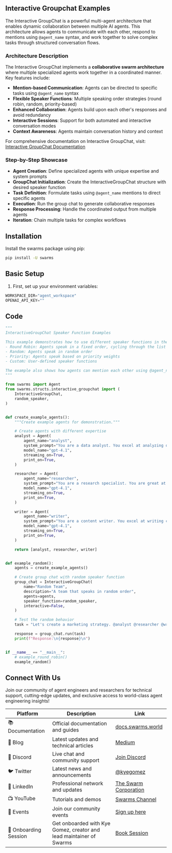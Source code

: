 ## Interactive Groupchat Examples

The Interactive GroupChat is a powerful multi-agent architecture that enables dynamic collaboration between multiple AI agents. This architecture allows agents to communicate with each other, respond to mentions using `@agent_name` syntax, and work together to solve complex tasks through structured conversation flows.

### Architecture Description

The Interactive GroupChat implements a **collaborative swarm architecture** where multiple specialized agents work together in a coordinated manner. Key features include:

- **Mention-based Communication**: Agents can be directed to specific tasks using `@agent_name` syntax
- **Flexible Speaker Functions**: Multiple speaking order strategies (round robin, random, priority-based)
- **Enhanced Collaboration**: Agents build upon each other's responses and avoid redundancy
- **Interactive Sessions**: Support for both automated and interactive conversation modes
- **Context Awareness**: Agents maintain conversation history and context

For comprehensive documentation on Interactive GroupChat, visit: [Interactive GroupChat Documentation](https://docs.swarms.world/en/latest/swarms/structs/interactive_groupchat/)

### Step-by-Step Showcase

* **Agent Creation**: Define specialized agents with unique expertise and system prompts
* **GroupChat Initialization**: Create the InteractiveGroupChat structure with desired speaker function
* **Task Definition**: Formulate tasks using `@agent_name` mentions to direct specific agents
* **Execution**: Run the group chat to generate collaborative responses
* **Response Processing**: Handle the coordinated output from multiple agents
* **Iteration**: Chain multiple tasks for complex workflows

## Installation

Install the swarms package using pip:

```bash
pip install -U swarms
```

## Basic Setup

1. First, set up your environment variables:

```python
WORKSPACE_DIR="agent_workspace"
OPENAI_API_KEY=""
```

## Code

```python
"""
InteractiveGroupChat Speaker Function Examples

This example demonstrates how to use different speaker functions in the InteractiveGroupChat:
- Round Robin: Agents speak in a fixed order, cycling through the list
- Random: Agents speak in random order
- Priority: Agents speak based on priority weights
- Custom: User-defined speaker functions

The example also shows how agents can mention each other using @agent_name syntax.
"""

from swarms import Agent
from swarms.structs.interactive_groupchat import (
    InteractiveGroupChat,
    random_speaker,
)


def create_example_agents():
    """Create example agents for demonstration."""

    # Create agents with different expertise
    analyst = Agent(
        agent_name="analyst",
        system_prompt="You are a data analyst. You excel at analyzing data, creating charts, and providing insights.",
        model_name="gpt-4.1",
        streaming_on=True,
        print_on=True,
    )

    researcher = Agent(
        agent_name="researcher",
        system_prompt="You are a research specialist. You are great at gathering information, fact-checking, and providing detailed research.",
        model_name="gpt-4.1",
        streaming_on=True,
        print_on=True,
    )

    writer = Agent(
        agent_name="writer",
        system_prompt="You are a content writer. You excel at writing clear, engaging content and summarizing information.",
        model_name="gpt-4.1",
        streaming_on=True,
        print_on=True,
    )

    return [analyst, researcher, writer]


def example_random():
    agents = create_example_agents()

    # Create group chat with random speaker function
    group_chat = InteractiveGroupChat(
        name="Random Team",
        description="A team that speaks in random order",
        agents=agents,
        speaker_function=random_speaker,
        interactive=False,
    )

    # Test the random behavior
    task = "Let's create a marketing strategy. @analyst @researcher @writer please contribute."

    response = group_chat.run(task)
    print(f"Response:\n{response}\n")


if __name__ == "__main__":
    # example_round_robin()
    example_random()
```



## Connect With Us

Join our community of agent engineers and researchers for technical support, cutting-edge updates, and exclusive access to world-class agent engineering insights!

| Platform | Description | Link |
|----------|-------------|------|
| 📚 Documentation | Official documentation and guides | [docs.swarms.world](https://docs.swarms.world) |
| 📝 Blog | Latest updates and technical articles | [Medium](https://medium.com/@kyeg) |
| 💬 Discord | Live chat and community support | [Join Discord](https://discord.gg/jM3Z6M9uMq) |
| 🐦 Twitter | Latest news and announcements | [@kyegomez](https://twitter.com/kyegomez) |
| 👥 LinkedIn | Professional network and updates | [The Swarm Corporation](https://www.linkedin.com/company/the-swarm-corporation) |
| 📺 YouTube | Tutorials and demos | [Swarms Channel](https://www.youtube.com/channel/UC9yXyitkbU_WSy7bd_41SqQ) |
| 🎫 Events | Join our community events | [Sign up here](https://lu.ma/5p2jnc2v) |
| 🚀 Onboarding Session | Get onboarded with Kye Gomez, creator and lead maintainer of Swarms | [Book Session](https://cal.com/swarms/swarms-onboarding-session) |
